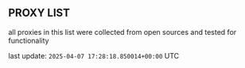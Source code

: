 ## PROXY LIST

all proxies in this list were collected from open sources and tested for functionality

last update: `2025-04-07 17:28:18.850014+00:00` UTC